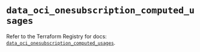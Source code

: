 # `data_oci_onesubscription_computed_usages`

Refer to the Terraform Registry for docs: [`data_oci_onesubscription_computed_usages`](https://registry.terraform.io/providers/oracle/oci/7.19.0/docs/data-sources/onesubscription_computed_usages).
